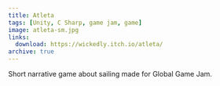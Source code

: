 ```yaml
---
title: Atleta
tags: [Unity, C Sharp, game jam, game]
image: atleta-sm.jpg
links:
  download: https://wickedly.itch.io/atleta/
archive: true
---
```

Short narrative game about sailing made for Global Game Jam.